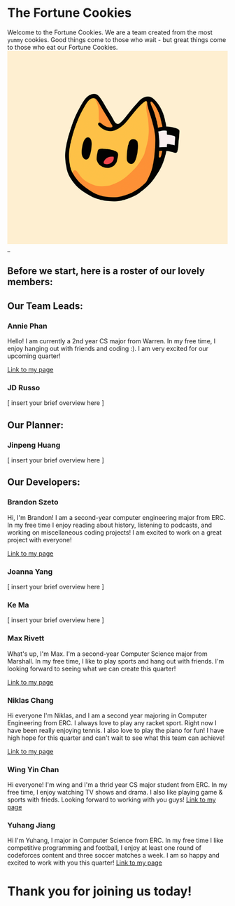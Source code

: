 # The Fortune Cookies
Welcome to the Fortune Cookies. We are a team created from the most `yummy` cookies. Good things come to those who wait - but great things come to those who eat our Fortune Cookies.
![Logo](branding/FortuneCookies.png)_

## Before we start, here is a roster of our lovely members:

<!-- Our Team Leads -->
## Our Team Leads:
### Annie Phan
  Hello! I am currently a 2nd year CS major from Warren. In my free time, I enjoy hanging out with friends and coding :). I am very excited for our upcoming quarter!
  
  [Link to my page](https://github.com/AnniePhan02)

### JD Russo
[ insert your brief overview here ]

<!-- Planner -->
## Our Planner:
### Jinpeng Huang
[ insert your brief overview here ]

<!-- Developers -->
## Our Developers:
### Brandon Szeto
Hi, I'm Brandon! I am a second-year computer engineering major from ERC. In my
free time I enjoy reading about history, listening to podcasts, and working on
miscellaneous coding projects! I am excited to work on a great project with
everyone!

[Link to my page](https://github.com/brandonszeto)

### Joanna Yang
[ insert your brief overview here ]

### Ke Ma
[ insert your brief overview here ]

### Max Rivett
What's up, I'm Max. I'm a second-year Computer Science major from Marshall. In my 
free time, I like to play sports and hang out with friends. I'm looking forward to
seeing what we can create this quarter!

[Link to my page](https://github.com/maxrivett)

### Niklas Chang
Hi everyone I'm Niklas, and I am a second year majoring in Computer Engineering from ERC. I always love to play any racket sport. Right now I have been really enjoying tennis. I also love to play the piano for fun! I have high hope for this quarter and can't wait to see what this team can achieve!

[Link to my page](https://github.com/Niklichang)

### Wing Yin Chan
Hi everyone! I'm wing and I'm a thrid year CS major student from ERC. In my free time, I enjoy watching TV shows and drama. I also like playing game & sports with frieds. Looking forward to working with you guys!
[Link to my page](https://github.com/wingchan852)

### Yuhang Jiang
Hi I'm Yuhang, I major in Computer Science from ERC. In my free time I like competitive 
programming and football, I enjoy at least one round of codeforces content and three 
soccer matches a week. I am so happy and excited to work with you this quarter!
[Link to my page](https://github.com/scripe2022)

# Thank you for joining us today!
